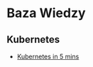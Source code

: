 Baza Wiedzy
===========

## Kubernetes

 - [Kubernetes in 5 mins](https://www.youtube.com/watch?v=PH-2FfFD2PU)
